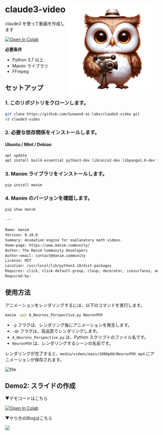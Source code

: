 
<h1>
<img src="https://raw.githubusercontent.com/Sunwood-ai-labs/claude3-video/main/docs/claude3-video_icon.png" height=300px align="right"/>
claude3-video <br>
</h1>

claude3 を使って動画を作成します

[![Open In Colab](https://colab.research.google.com/assets/colab-badge.svg)](https://colab.research.google.com/drive/1Jej48GaDZi1yYdX4OZVxKeBd1R05onLL?usp=sharing)

**必要条件**

- Python 3.7 以上
- Manim ライブラリ
- FFmpeg

## セットアップ

### 1. このリポジトリをクローンします。

```bash
git clone https://github.com/Sunwood-ai-labs/claude3-video.git
cd claude3-video
```

### 2. 必要な依存関係をインストールします。

#### Ubuntu / Mint / Debian

```bash
apt update
apt install build-essential python3-dev libcairo2-dev libpango1.0-dev ffmpeg
```


### 3. Manim ライブラリをインストールします。

```bash
pip install manim
```

### 4. Manim のバージョンを確認します。

```bash
pip show manim

---

Name: manim
Version: 0.18.0
Summary: Animation engine for explanatory math videos.
Home-page: https://www.manim.community/
Author: The Manim Community Developers
Author-email: contact@manim.community
License: MIT
Location: /usr/local/lib/python3.10/dist-packages
Requires: click, click-default-group, cloup, decorator, isosurfaces, manimpango, mapbox-earcut, moderngl, moderngl-window, networkx, numpy, Pillow, pycairo, pydub, Pygments, requests, rich, scipy, screeninfo, skia-pathops, srt, svgelements, tqdm, typing-extensions, watchdog
Required-by: 
```

## 使用方法

アニメーションをレンダリングするには、以下のコマンドを実行します。

```bash
manim -pqh A_Neurons_Perspective.py NeuronPOV
```

- `-p` フラグは、レンダリング後にアニメーションを再生します。
- `-qh` フラグは、高品質でレンダリングします。
- `A_Neurons_Perspective.py` は、Python スクリプトのファイル名です。
- `NeuronPOV` は、レンダリングするシーンの名前です。

レンダリングが完了すると、`media/videos/main/1080p60/NeuronPOV.mp4` にアニメーションが保存されます。

![file](https://hamaruki.com/wp-content/uploads/2024/03/image-1710071582753.png)


## Demo2: スライドの作成

▼デモコードはこちら


[![Open In Colab](https://colab.research.google.com/assets/colab-badge.svg)](https://colab.research.google.com/drive/1YO1-xuh2oSPBxqUNHvX8lOzFaMTNyfs6?usp=sharing)

▼やり方のBlogはこちら

![](https://img.shields.io/static/v1?label=Blog&message=claude3を使用してスライドムービー作ってみた&color=green)
